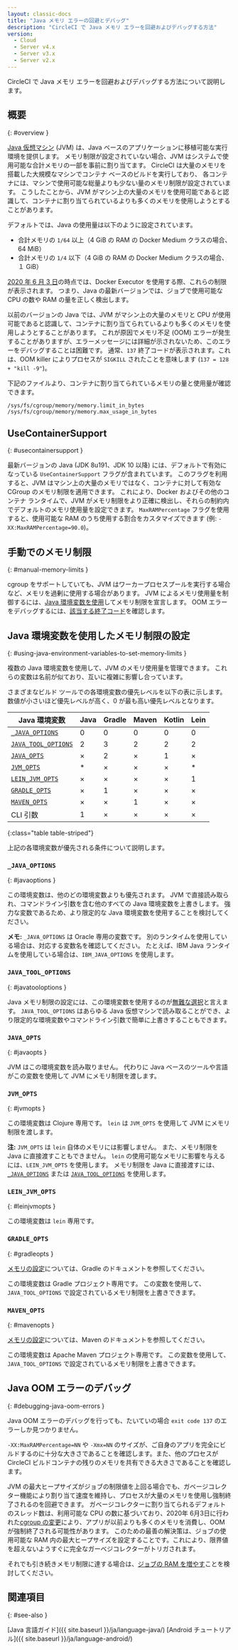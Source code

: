 ```yaml
---
layout: classic-docs
title: "Java メモリ エラーの回避とデバッグ"
description: "CircleCI で Java メモリ エラーを回避およびデバッグする方法"
version:
  - Cloud
  - Server v4.x
  - Server v3.x
  - Server v2.x
---
```


CircleCI で Java メモリ エラーを回避およびデバッグする方法について説明します。

## 概要
{: #overview }

[Java 仮想マシン](https://ja.wikipedia.org/wiki/Java仮想マシン) (JVM) は、Java ベースのアプリケーションに移植可能な実行環境を提供します。 メモリ制限が設定されていない場合、JVM はシステムで使用可能な合計メモリの一部を事前に割り当てます。 CircleCI は大量のメモリを搭載した大規模なマシンでコンテナ ベースのビルドを実行しており、 各コンテナには、マシンで使用可能な総量よりも少ない量のメモリ制限が設定されています。 こうしたことから、JVM がマシン上の大量のメモリを使用可能であると認識して、コンテナに割り当てられているよりも多くのメモリを使用しようとすることがあります。

デフォルトでは、Java の使用量は以下のように設定されています。
- 合計メモリの `1/64` 以上（4 GiB の RAM の Docker Medium クラスの場合、64 MiB）
- 合計メモリの `1/4` 以下（4 GiB の RAM の Docker Medium クラスの場合、１ GiB）

[2020 年 6 月 3 日](https://circleci.com/changelog/#container-cgroup-limits-now-visible-inside-the-docker-executor)の時点では、Docker Executor を使用する際、これらの制限が表示されます。 つまり、Java の最新バージョンでは、ジョブで使用可能な CPU の数や RAM の量を正しく検出します。

以前のバージョンの Java では、JVM がマシン上の大量のメモリと CPU が使用可能であると認識して、コンテナに割り当てられているよりも多くのメモリを使用しようとすることがあります。 これが原因でメモリ不足 (OOM) エラーが発生することがありますが、エラーメッセージには詳細が示されないため、このエラーをデバッグすることは困難です。 通常、`137` 終了コードが表示されます。これは、OOM killer によりプロセスが `SIGKILL` されたことを意味します (`137 = 128 + "kill -9"`)。

下記のファイルより、コンテナに割り当てられているメモリの量と使用量が確認できます。
```
/sys/fs/cgroup/memory/memory.limit_in_bytes
/sys/fs/cgroup/memory/memory.max_usage_in_bytes
```


## UseContainerSupport
{: #usecontainersupport }

最新バージョンの Java (JDK 8u191、JDK 10 以降) には、デフォルトで有効になっている `UseContainerSupport` フラグが含まれています。 このフラグを利用すると、JVM はマシン上の大量のメモリではなく、コンテナに対して有効な CGroup のメモリ制限を適用できます。 これにより、Docker およびその他のコンテナ ランタイムで、JVM がメモリ制限をより正確に検出し、それらの制約内でデフォルトのメモリ使用量を設定できます。 `MaxRAMPercentage` フラグを使用すると、使用可能な RAM のうち使用する割合をカスタマイズできます (例: `-XX:MaxRAMPercentage=90.0`)。

## 手動でのメモリ制限
{: #manual-memory-limits }

cgroup をサポートしていても、JVM はワーカープロセスプールを実行する場合など、メモリを過剰に使用する場合があります。 JVM によるメモリ使用量を制御するには、[Java 環境変数を使用](#using-java-environment-variables-to-set-memory-limits)してメモリ制限を宣言します。 OOM エラーをデバッグするには、[該当する終了コード](#debugging-java-oom-errors)を確認します。

## Java 環境変数を使用したメモリ制限の設定
{: #using-java-environment-variables-to-set-memory-limits }

複数の Java 環境変数を使用して、JVM のメモリ使用量を管理できます。 これらの変数は名前が似ており、互いに複雑に影響し合っています。

さまざまなビルド ツールでの各環境変数の優先レベルを以下の表に示します。 数値が小さいほど優先レベルが高く、0 が最も高い優先レベルとなります。

| Java 環境変数                                 | Java | Gradle | Maven | Kotlin | Lein |
| ----------------------------------------- | ---- | ------ | ----- | ------ | ---- |
| [`_JAVA_OPTIONS`](#_java_options)         | 0    | 0      | 0     | 0      | 0    |
| [`JAVA_TOOL_OPTIONS`](#java_tool_options) | 2    | 3      | 2     | 2      | 2    |
| [`JAVA_OPTS`](#java_opts)                 | ×    | 2      | ×     | 1      | ×    |
| [`JVM_OPTS`](#jvm_opts)                   | *    | ×      | ×     | ×      | *    |
| [`LEIN_JVM_OPTS`](#lein_jvm_opts)         | ×    | ×      | ×     | ×      | 1    |
| [`GRADLE_OPTS`](#gradle_opts)             | ×    | 1      | ×     | ×      | ×    |
| [`MAVEN_OPTS`](#maven_opts)               | ×    | ×      | 1     | ×      | ×    |
| CLI 引数                                    | 1    | ×      | ×     | ×      | ×    |
{:class="table table-striped"}

上記の各環境変数が優先される条件について説明します。

### `_JAVA_OPTIONS`
{: #javaoptions }

この環境変数は、他のどの環境変数よりも優先されます。 JVM で直接読み取られ、コマンドライン引数を含む他のすべての Java 環境変数を上書きします。 強力な変数であるため、より限定的な Java 環境変数を使用することを検討してください。

**メモ:** `_JAVA_OPTIONS` は Oracle 専用の変数です。 別のランタイムを使用している場合は、対応する変数名を確認してください。 たとえば、IBM Java ランタイムを使用している場合は、`IBM_JAVA_OPTIONS` を使用します。

### `JAVA_TOOL_OPTIONS`
{: #javatooloptions }

Java メモリ制限の設定には、この環境変数を使用するのが[無難な選択](https://docs.oracle.com/javase/8/docs/platform/jvmti/jvmti.html#tooloptions)と言えます。 `JAVA_TOOL_OPTIONS` はあらゆる Java 仮想マシンで読み取ることができ、より限定的な環境変数やコマンドライン引数で簡単に上書きすることもできます。

### `JAVA_OPTS`
{: #javaopts }

JVM はこの環境変数を読み取りません。 代わりに Java ベースのツールや言語がこの変数を使用して JVM にメモリ制限を渡します。

### `JVM_OPTS`
{: #jvmopts }

この環境変数は Clojure 専用です。 `lein` は `JVM_OPTS` を使用して JVM にメモリ制限を渡します。

**注:** `JVM_OPTS` は `lein` 自体のメモリには影響しません。 また、メモリ制限を Java に直接渡すこともできません。 `lein` の使用可能なメモリに影響を与えるには、`LEIN_JVM_OPTS` を使用します。 メモリ制限を Java に直接渡すには、[`_JAVA_OPTIONS`](#_java_options) または [`JAVA_TOOL_OPTIONS`](#java_tool_options) を使用します。

### `LEIN_JVM_OPTS`
{: #leinjvmopts }

この環境変数は `lein` 専用です。

### `GRADLE_OPTS`
{: #gradleopts }

[メモリの設定](https://docs.gradle.org/current/userguide/build_environment.html#sec:configuring_jvm_memory)については、Gradle のドキュメントを参照してください。

この環境変数は Gradle プロジェクト専用です。 この変数を使用して、`JAVA_TOOL_OPTIONS` で設定されているメモリ制限を上書きできます。

### `MAVEN_OPTS`
{: #mavenopts }

[メモリの設定](http://maven.apache.org/configure.html)については、Maven のドキュメントを参照してください。

この環境変数は Apache Maven プロジェクト専用です。 この変数を使用して、`JAVA_TOOL_OPTIONS` で設定されているメモリ制限を上書きできます。

## Java OOM エラーのデバッグ
{: #debugging-java-oom-errors }

Java OOM エラーのデバッグを行っても、たいていの場合 `exit code 137` のエラーしか見つかりません。

`-XX:MaxRAMPercentage=NN` や `-Xmx=NN` のサイズが、ご自身のアプリを完全にビルドするのに十分な大きさであることを確認します。また、他のプロセスが CircleCI ビルドコンテナの残りのメモリを共有できる大きさであることを確認します。

JVM の最大ヒープサイズがジョブの制限値を上回る場合でも、ガベージコレクター機能により割り当て速度を維持し、プロセスが大量のメモリを使用し強制終了されるのを回避できます。 ガベージコレクターに割り当てられるデフォルトのスレッド数は、利用可能な CPU の数に基づいており、2020年 6月3日に行われた[cgroup の変更](https://circleci.com/changelog/#container-cgroup-limits-now-visible-inside-the-docker-executor)により、アプリが以前よりも多くのメモリを消費し、OOM が強制終了される可能性があります。 このための最善の解決策は、ジョブの使用可能な RAM 内の最大ヒープサイズを設定することです。これにより、限界値を超えないようすぐに完全なガーベジコレクターがトリガされます。

それでも引き続きメモリ制限に達する場合は、[ジョブの RAM を増やす]({{site.baseurl}}/ja/configuration-reference/#resource_class)ことを検討してください。

## 関連項目
{: #see-also }

[Java 言語ガイド]({{ site.baseurl }}/ja/language-java/) [Android チュートリアル]({{ site.baseurl }}/ja/language-android/)
